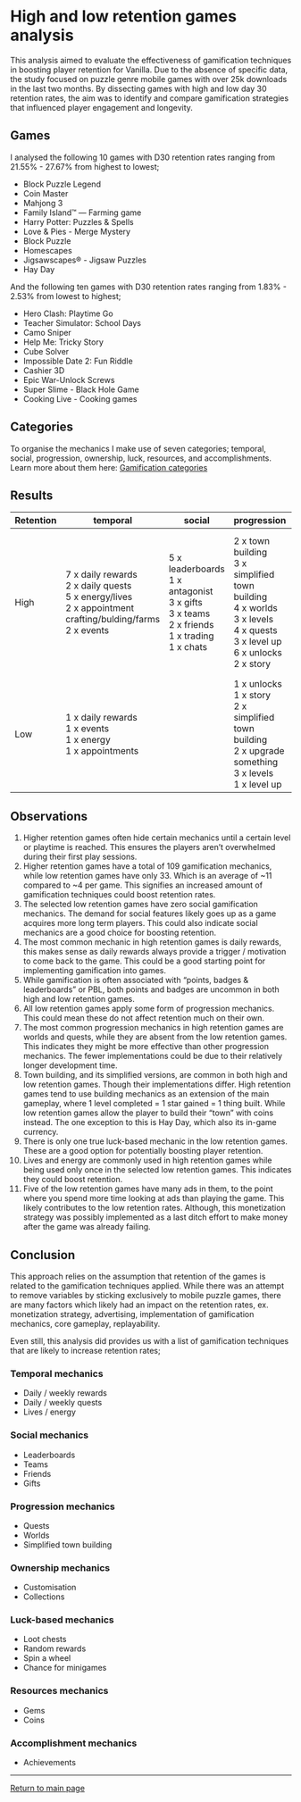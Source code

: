 # High and low retention games analysis
This analysis aimed to evaluate the effectiveness of gamification techniques in boosting player retention for Vanilla. Due to the absence of specific data, the study focused on puzzle genre mobile games with over 25k downloads in the last two months. By dissecting games with high and low day 30 retention rates, the aim was to identify and compare gamification strategies that influenced player engagement and longevity.

## Games
I analysed the following 10 games with D30 retention rates ranging from 21.55% - 27.67% from highest to lowest;
- Block Puzzle Legend
- Coin Master
- Mahjong 3
- Family Island™ — Farming game
- Harry Potter: Puzzles & Spells
- Love & Pies - Merge Mystery
- Block Puzzle
- Homescapes
- Jigsawscapes® - Jigsaw Puzzles
- Hay Day

And the following ten games with D30 retention rates ranging from 1.83% - 2.53% from lowest to highest;
- Hero Clash: Playtime Go
- Teacher Simulator: School Days
- Camo Sniper
- Help Me: Tricky Story
- Cube Solver
- Impossible Date 2: Fun Riddle
- Cashier 3D
- Epic War-Unlock Screws
- Super Slime - Black Hole Game
- Cooking Live - Cooking games

## Categories
To organise the mechanics I make use of seven categories; temporal, social, progression, ownership, luck, resources, and accomplishments. Learn more about them here: [Gamification categories](https://github.com/NickVanGerwen/GamificationForPlayerRetention/blob/Readme/GamificationCategories.md)

## Results

| Retention | temporal                                                                                               | social                                                                                | progression                                                                                                        | ownership                                                                                    | luck                                                       | resources                                                          | accomplishments                                      |
|-----------|--------------------------------------------------------------------------------------------------------|---------------------------------------------------------------------------------------|--------------------------------------------------------------------------------------------------------------------|----------------------------------------------------------------------------------------------|------------------------------------------------------------|--------------------------------------------------------------------|------------------------------------------------------|
| High      | 7 x daily rewards  <br />2 x daily quests  <br />5 x energy/lives  <br />2 x appointment crafting/bulding/farms  <br />2 x events | 5 x leaderboards  <br />1 x antagonist  <br />3 x gifts  <br />3 x teams  <br />2 x friends  <br />1 x trading  <br />1 x chats |  2 x town building  <br />3 x simplified town building  <br />4 x worlds  <br />3 x levels  <br />4 x quests  <br />3 x level up  <br />6 x unlocks  <br />2 x story | 3 x customize play area  <br />2 x collections  <br />3 x custom name  <br />1 x character creator  <br />2 x game modes | 4 x random rewards  <br />2 x spin wheel  <br />2 x chance for minigames | 4 x coins  <br />4 x gems  <br />2 x stars  <br />2 x multiplayer currency  <br />2 x boosters | 3 x points  <br />2 x achievements  <br />1 x ingame gratification |
| Low       | 1 x daily rewards  <br />1 x events  <br />1 x energy  <br />1 x appointments                                               |                                                                                       | 1 x unlocks  <br />1 x story  <br />2 x simplified town building  <br />2 x upgrade something  <br />3 x levels  <br />1 x level up                   | 1 x customize play area  <br />1 x skins                                                            | 3 x reward multiplier wheel (watch ad)  <br />1 x spin wheel      | 3 x coins  <br />2 x boosters  <br />2 x gems  <br />1x stars                           | 1 x boss fights                                      |

## Observations
1. Higher retention games often hide certain mechanics until a certain level or playtime is reached. This ensures the players aren’t overwhelmed during their first play sessions.
2. Higher retention games have a total of 109 gamification mechanics, while low retention games have only 33. Which is an average of ~11 compared to ~4 per game. This signifies an increased amount of gamification techniques could boost retention rates.
3. The selected low retention games have zero social gamification mechanics. The demand for social features likely goes up as a game acquires more long term players. This could also indicate social mechanics are a good choice for boosting retention.
4. The most common mechanic in high retention games is daily rewards, this makes sense as daily rewards always provide a trigger / motivation to come back to the game. This could be a good starting point for implementing gamification into games.
5. While gamification is often associated with “points, badges & leaderboards” or PBL, both points and badges are uncommon in both high and low retention games.
6. All low retention games apply some form of progression mechanics. This could mean these do not affect retention much on their own.
7. The most common progression mechanics in high retention games are worlds and quests, while they are absent from the low retention games. This indicates they might be more effective than other progression mechanics. The fewer implementations could be due to their relatively longer development time. 
8. Town building, and its simplified versions, are common in both high and low retention games. Though their implementations differ. High retention games tend to use building mechanics as an extension of the main gameplay, where 1 level completed = 1 star gained = 1 thing built. While low retention games allow the player to build their “town” with coins instead. The one exception to this is Hay Day, which also its in-game currency.
9. There is only one true luck-based mechanic in the low retention games. These are a good option for potentially boosting player retention.
10. Lives and energy are commonly used in high retention games while being used only once in the selected low retention games. This indicates they could boost retention.
11. Five of the low retention games have many ads in them, to the point where you spend more time looking at ads than playing the game. This likely contributes to the low retention rates. Although, this monetization strategy was possibly implemented as a last ditch effort to make money after the game was already failing.

## Conclusion
This approach relies on the assumption that retention of the games is related to the gamification techniques applied. While there was an attempt to remove variables by sticking exclusively to mobile puzzle games, there are many factors which likely had an impact on the retention rates, ex. monetization strategy, advertising, implementation of gamification mechanics, core gameplay, replayability. 

Even still, this analysis did provides us with a list of gamification techniques that are likely to increase retention rates;

### Temporal mechanics
- Daily / weekly rewards
- Daily / weekly quests
- Lives / energy
### Social mechanics
- Leaderboards
- Teams
- Friends 
- Gifts
### Progression mechanics
- Quests
- Worlds
- Simplified town building
### Ownership mechanics
- Customisation
- Collections 
### Luck-based mechanics
- Loot chests
- Random rewards
- Spin a wheel
- Chance for minigames
### Resources mechanics 
- Gems
- Coins 
### Accomplishment mechanics
- Achievements


---
[Return to main page](https://github.com/NickVanGerwen/GamificationForPlayerRetention/blob/Readme/README.md)
